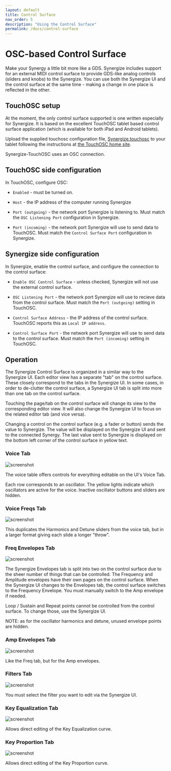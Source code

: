 ```yaml
---
layout: default
title: Control Surface
nav_order: 5
description: "Using the Control Surface"
permalink: /docs/control-surface
---
```

# OSC-based Control Surface

Make your Synergy a little bit more like a GDS. Synergize includes support for an external MIDI control surface to provide GDS-like analog controls (sliders and knobs) to the Synergize. You can use both the Synergize UI and the control surface at the same time - making a change in one place is reflected in the other. 


## TouchOSC setup

At the moment, the only control surface supported is one written especially for Synergize.  It is based on the excellent TouchOSC tablet based control surface application (which is available for both iPad and Android tablets).

Upload the supplied touchosc configuration file, [Synergize.touchosc](https://github.com/chinenual/synergize/raw/master/midi/touchosc/Synergize.touchosc)
to your tablet following the instructions at [the TouchOSC home site](https://hexler.net/docs/touchosc).

Synergize-TouchOSC uses an OSC connection. 

## TouchOSC side configuration

In TouchOSC, configure OSC:

* `Enabled` - must be turned on.

* `Host` - the IP address of the computer running Synergize

* `Port (outgoing)` - the network port Synergize is listening to.
  Must match the `OSC Listening Port` configuration in Synergize.

* `Port (incoming)` - the network port Synergize will use to send data
  to TouchOSC.
  Must match the `Control Surface Port` configuration in Synergize.

## Synergize side configuration

In Synergize, enable the control surface, and configure the
connection to the control surface:

* `Enable OSC Control Surface` - unless checked, Synergize will not
use the external control surface.

* `OSC Listening Port` - the network port Synergize will use to
recieve data from the control surface.  Must match the `Port
(outgoing)` setting in TouchOSC.

* `Control Surface Address` - the IP address of the control surface.
TouchOSC reports this as `Local IP address`.

* `Control Surface Port` - the network port Synergize will use to
send data to the control surface.  Must match the `Port
(incoming)` setting in TouchOSC.


## Operation

The Synergize Control Surface is organized in a similar way to the Synergize UI. Each editor view has a separate "tab" on the control surface.  These closely correspond to the tabs in the Synergize UI. In some cases, in order to de-clutter the control surface, a Synergize UI tab is split into more than one tab on the control surface.

Touching the page/tab on the control surface will change its view to
the corresponding editor view. It will also change the Synergize UI to
focus on the related editor tab (and vice versa).

Changing a control on the control surface (e.g. a fader or button)
sends the value to Synergize.  The value will be displayed on the
Synergize UI and sent to the connected Synergy.  The last value sent
to Synergize is displayed on the bottom left corner of the control
surface in yellow text.

### Voice Tab

![screenshot](/synergize/docs/screenshots/cs-voice-tab.png)

The voice table offers controls for everything editable on the UI's Voice Tab.

Each row corresponds to an oscillator.  The yellow lights indicate which oscillators are active for the voice. Inactive oscillator buttons and sliders are hidden.

### Voice Freqs Tab

![screenshot](/synergize/docs/screenshots/cs-voice-freqs-tab.png)

This duplicates the Harmonics and Detune sliders from the voice tab, but in a larger format giving each slide a longer "throw".

### Freq Envelopes Tab

![screenshot](/synergize/docs/screenshots/cs-freq-envs-tab.png)

The Synergize Envelopes tab is split into two on the control surface due to the sheer number of things that can be controlled.  The Frequency and Amplitude envelopes have their own pages on the control surface.  When the Synergize UI changes to the Envelopes tab, the control surface switches to the Frequency Envelope. You must manually switch to the Amp envelope if needed.

Loop / Sustain and Repeat points cannot be controlled from the control
surface. To change those, use the Synergize UI.

NOTE: as for the oscillator harmonics and detune, unused envelope
points are hidden.

### Amp Envelopes Tab

![screenshot](/synergize/docs/screenshots/cs-amp-envs-tab.png)

Like the Freq tab, but for the Amp envelopes.

### Filters Tab

![screenshot](/synergize/docs/screenshots/cs-filters-tab.png)

You must select the filter you want to edit via the Synergize UI.

### Key Equalization Tab

![screenshot](/synergize/docs/screenshots/cs-keyeq-tab.png)

Allows direct editing of the Key Equalization curve.

### Key Proportion Tab

![screenshot](/synergize/docs/screenshots/cs-keyprop-tab.png)

Allows direct editing of the Key Proportion curve.

